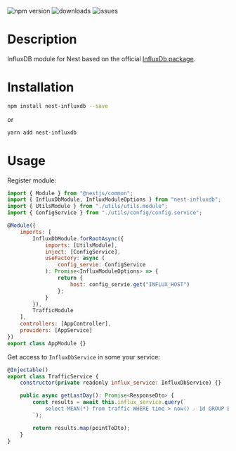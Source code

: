 ![npm version](https://badgen.net/npm/v/nest-influxdb)
![downloads](https://badgen.net/npm/dm/nest-influxdb)
![issues](https://badgen.net/github/issues/vlzh/nest-influxdb)

# Description

InfluxDB module for Nest based on the official [InfluxDb package](https://yarnpkg.com/en/package/influx).

# Installation

```bash
npm install nest-influxdb --save
```

or

```bash
yarn add nest-influxdb
```

# Usage

Register module:

```javascript
import { Module } from "@nestjs/common";
import { InfluxDbModule, InfluxModuleOptions } from "nest-influxdb";
import { UtilsModule } from "./utils/utils.module";
import { ConfigService } from "./utils/config/config.service";

@Module({
    imports: [
        InfluxDbModule.forRootAsync({
            imports: [UtilsModule],
            inject: [ConfigService],
            useFactory: async (
                config_servie: ConfigService
            ): Promise<InfluxModuleOptions> => {
                return {
                    host: config_servie.get("INFLUX_HOST")
                };
            }
        }),
        TrafficModule
    ],
    controllers: [AppController],
    providers: [AppService]
})
export class AppModule {}
```

Get access to `InfluxDbService` in some your service:

```javascript
@Injectable()
export class TrafficService {
    constructor(private readonly influx_service: InfluxDbService) {}

    public async getLastDay(): Promise<ResponseDto> {
        const results = await this.influx_service.query(`
            select MEAN(*) from traffic WHERE time > now() - 1d GROUP BY time(10m);
        `);

        return results.map(pointToDto);
    }
}
```
